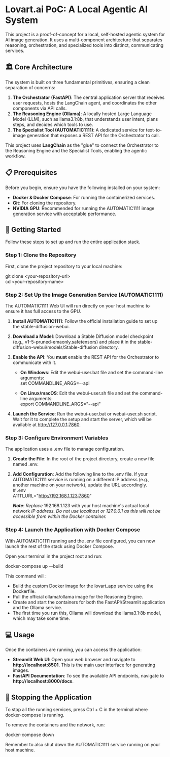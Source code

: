 # **Lovart.ai PoC: A Local Agentic AI System**

This project is a proof-of-concept for a local, self-hosted agentic system for AI image generation. It uses a multi-component architecture that separates reasoning, orchestration, and specialized tools into distinct, communicating services.

## **🏛️ Core Architecture**

The system is built on three fundamental primitives, ensuring a clean separation of concerns:

1. **The Orchestrator (FastAPI)**: The central application server that receives user requests, hosts the LangChain agent, and coordinates the other components via API calls.  
2. **The Reasoning Engine (Ollama)**: A locally hosted Large Language Model (LLM), such as llama3.1:8b, that understands user intent, plans steps, and decides which tools to use.  
3. **The Specialist Tool (AUTOMATIC1111)**: A dedicated service for text-to-image generation that exposes a REST API for the Orchestrator to call.

This project uses **LangChain** as the "glue" to connect the Orchestrator to the Reasoning Engine and the Specialist Tools, enabling the agentic workflow.

## **📋 Prerequisites**

Before you begin, ensure you have the following installed on your system:

* **Docker & Docker Compose**: For running the containerized services.  
* **Git**: For cloning the repository.  
* **NVIDIA GPU**: Recommended for running the AUTOMATIC1111 image generation service with acceptable performance.

## **🚀 Getting Started**

Follow these steps to set up and run the entire application stack.

### **Step 1: Clone the Repository**

First, clone the project repository to your local machine:

git clone \<your-repository-url\>  
cd \<your-repository-name\>

### **Step 2: Set Up the Image Generation Service (AUTOMATIC1111)**

The AUTOMATIC1111 Web UI will run directly on your host machine to ensure it has full access to the GPU.

1. **Install AUTOMATIC1111**: Follow the official installation guide to set up the stable-diffusion-webui.  
2. **Download a Model**: Download a Stable Diffusion model checkpoint (e.g., v1-5-pruned-emaonly.safetensors) and place it in the stable-diffusion-webui/models/Stable-diffusion directory.  
3. **Enable the API**: You **must** enable the REST API for the Orchestrator to communicate with it.  
   * **On Windows**: Edit the webui-user.bat file and set the command-line arguments:  
     set COMMANDLINE\_ARGS=--api

   * **On Linux/macOS**: Edit the webui-user.sh file and set the command-line arguments:  
     export COMMANDLINE\_ARGS="--api"

4. **Launch the Service**: Run the webui-user.bat or webui-user.sh script. Wait for it to complete the setup and start the server, which will be available at http://127.0.0.1:7860.

### **Step 3: Configure Environment Variables**

The application uses a .env file to manage configuration.

1. **Create the File**: In the root of the project directory, create a new file named .env.  
2. **Add Configuration**: Add the following line to the .env file. If your AUTOMATIC1111 service is running on a different IP address (e.g., another machine on your network), update the URL accordingly.  
   \# .env  
   A1111\_URL="http://192.168.1.123:7860"

   ***Note***: *Replace* 192.168.1.123 with your host machine's actual local network *IP address. Do not use localhost or 127.0.0.1 as this will not be accessible from within the Docker container.*

### **Step 4: Launch the Application with Docker Compose**

With AUTOMATIC1111 running and the .env file configured, you can now launch the rest of the stack using Docker Compose.

Open your terminal in the project root and run:

docker-compose up \--build

This command will:

* Build the custom Docker image for the lovart\_app service using the Dockerfile.  
* Pull the official ollama/ollama image for the Reasoning Engine.  
* Create and start the containers for both the FastAPI/Streamlit application and the Ollama service.  
* The first time you run this, Ollama will download the llama3.1:8b model, which may take some time.

## **💻 Usage**

Once the containers are running, you can access the application:

* **Streamlit Web UI**: Open your web browser and navigate to **http://localhost:8501**. This is the main user interface for generating images.  
* **FastAPI Documentation**: To see the available API endpoints, navigate to **http://localhost:8000/docs**.

## **🛑 Stopping the Application**

To stop all the running services, press Ctrl \+ C in the terminal where docker-compose is running.

To remove the containers and the network, run:

docker-compose down

Remember to also shut down the AUTOMATIC1111 service running on your host machine.